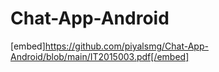 # Chat-App-Android
[embed]https://github.com/piyalsmg/Chat-App-Android/blob/main/IT2015003.pdf[/embed]
